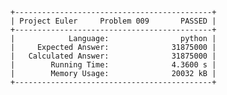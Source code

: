     +--------------------------------------------+
    | Project Euler     Problem 009       PASSED |
    +--------------------------------------------+
    |            Language:                python |
    |     Expected Answer:              31875000 |
    |   Calculated Answer:              31875000 |
    |        Running Time:              4.3600 s |
    |        Memory Usage:              20032 kB |
    +--------------------------------------------+
